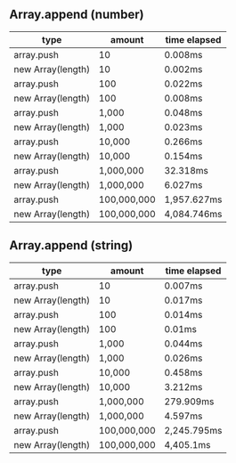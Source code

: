 ## Array.append (number)

|type|amount|time elapsed|
|-|-|-|
array.push|10|0.008ms
new Array(length)|10|0.002ms
array.push|100|0.022ms
new Array(length)|100|0.008ms
array.push|1,000|0.048ms
new Array(length)|1,000|0.023ms
array.push|10,000|0.266ms
new Array(length)|10,000|0.154ms
array.push|1,000,000|32.318ms
new Array(length)|1,000,000|6.027ms
array.push|100,000,000|1,957.627ms
new Array(length)|100,000,000|4,084.746ms
## Array.append (string)

|type|amount|time elapsed|
|-|-|-|
array.push|10|0.007ms
new Array(length)|10|0.017ms
array.push|100|0.014ms
new Array(length)|100|0.01ms
array.push|1,000|0.044ms
new Array(length)|1,000|0.026ms
array.push|10,000|0.458ms
new Array(length)|10,000|3.212ms
array.push|1,000,000|279.909ms
new Array(length)|1,000,000|4.597ms
array.push|100,000,000|2,245.795ms
new Array(length)|100,000,000|4,405.1ms
